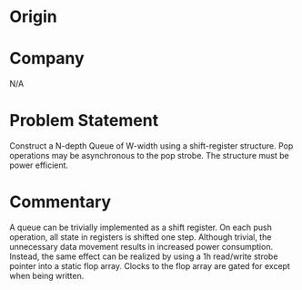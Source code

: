 # Origin

# Company

N/A

# Problem Statement

Construct a N-depth Queue of W-width using a shift-register
structure. Pop operations may be asynchronous to the pop strobe. The
structure must be power efficient.

# Commentary

A queue can be trivially implemented as a shift register. On each push
operation, all state in registers is shifted one step. Although
trivial, the unnecessary data movement results in increased power
consumption. Instead, the same effect can be realized by using a 1h
read/write strobe pointer into a static flop array. Clocks to the flop
array are gated for except when being written. 
